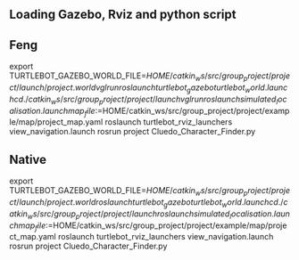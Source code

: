 ## Loading Gazebo, Rviz and python script


## Feng
export TURTLEBOT_GAZEBO_WORLD_FILE=$HOME/catkin_ws/src/group_project/project/launch/project.world
vglrun roslaunch turtlebot_gazebo turtlebot_world.launch
cd ./catkin_ws/src/group_project/project/launch
vglrun roslaunch simulated_localisation.launch map_file:=$HOME/catkin_ws/src/group_project/project/example/map/project_map.yaml
roslaunch turtlebot_rviz_launchers view_navigation.launch
rosrun project Cluedo_Character_Finder.py


## Native
export TURTLEBOT_GAZEBO_WORLD_FILE=$HOME/catkin_ws/src/group_project/project/launch/project.world
roslaunch turtlebot_gazebo turtlebot_world.launch
cd ./catkin_ws/src/group_project/project/launch
roslaunch simulated_localisation.launch map_file:=$HOME/catkin_ws/src/group_project/project/example/map/project_map.yaml
roslaunch turtlebot_rviz_launchers view_navigation.launch
rosrun project Cluedo_Character_Finder.py
